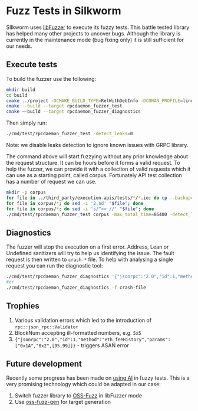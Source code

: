 # Fuzz Tests in Silkworm

SIlkworm uses [libFuzzer](https://llvm.org/docs/LibFuzzer.html) to execute its fuzzy tests. This battle tested library has helped many other projects to uncover bugs. Although the library is currently in the maintenance mode (bug fixing only) it is still sufficient for our needs.
## Execute tests
To build the fuzzer use the following:
```bash
mkdir build
cd build
cmake ../project -DCMAKE_BUILD_TYPE=RelWithDebInfo -DCONAN_PROFILE=linux_x64_clang_18_release -DCMAKE_TOOLCHAIN_FILE=../project/cmake/toolchain/clang_libcxx.cmake -DSILKWORM_FUZZER=ON
cmake --build --target rpcdaemon_fuzzer_test
cmake –-build --target rpcdaemon_fuzzer_diagnostics
```
Then simply run:
```bash
./cmd/test/rpcdaemon_fuzzer_test -detect_leaks=0
```
Note:  we disable leaks detection to ignore known issues with GRPC library.

The command above will start fuzzying without any prior knowledge about the request structure. It can be hours before it forms a valid request. To help the fuzzer, we can provide it with a collection of valid requests which it can use as a starting point, called corpus. Fortunately API test collection has a number of request we can use.

```bash
mkdir -p corpus
for file in ../third_party/execution-apis/tests/*/*.io; do cp --backup=numbered "$file" corpus; done
for file in corpus/*; do sed -i '2,$d' "$file"; done
for file in corpus/*; do sed -i 's/^>> //' "$file"; done
./cmd/test/rpcdaemon_fuzzer_test corpus -max_total_time=86400 -detect_leaks=0
```

## Diagnostics
The fuzzer will stop the execution on a first error. Address, Lean or Undefined sanitizers will try to help us identifying the issue. The fault request is then written to `crash-*` file. 
To help with analysing a single request you can run the diagnostic tool:
```bash
./cmd/test/rpcdaemon_fuzzer_diagnostics '{"jsonrpc":"2.0","id":1,"method":"eth_feeHistory","params":["0x1A","0x2",[95,99]]}'
#or
./cmd/test/rpcdaemon_fuzzer_diagnostics -f crash-file
```

## Trophies
1.	Various validation errors which led to the introduction of `rpc::json_rpc::Validator`
2.	BlockNum accepting ill-formatted numbers, e.g. `5x5`
3.	`{"jsonrpc":"2.0","id":1,"method":"eth_feeHistory","params":["0x1A","0x2",[95,99]]}` - triggers ASAN error

## Future development

Recently some progress has been made on [using AI](https://security.googleblog.com/2024/01/scaling-security-with-ai-from-detection.html) in fuzzy tests. This is a very promising technology which could be adapted in our case:
1. Switch fuzzer library to [OSS-Fuzz](https://github.com/google/oss-fuzz) in libFuzzer mode
2. Use [oss-fuzz-gen](https://github.com/google/oss-fuzz-gen) for target generation
